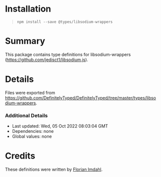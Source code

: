 # Installation
> `npm install --save @types/libsodium-wrappers`

# Summary
This package contains type definitions for libsodium-wrappers (https://github.com/jedisct1/libsodium.js).

# Details
Files were exported from https://github.com/DefinitelyTyped/DefinitelyTyped/tree/master/types/libsodium-wrappers.

### Additional Details
 * Last updated: Wed, 05 Oct 2022 08:03:04 GMT
 * Dependencies: none
 * Global values: none

# Credits
These definitions were written by [Florian Imdahl](https://github.com/ffflorian).
